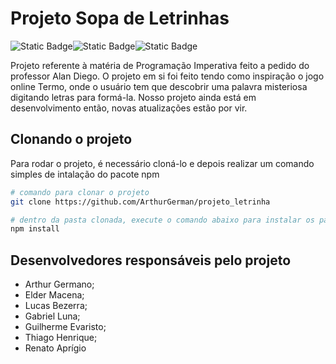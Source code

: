 # Projeto Sopa de Letrinhas

<div style="display: flex; flex-direction: row">
    <img alt="Static Badge" src="https://img.shields.io/badge/Svelte-orange">
    <img alt="Static Badge" src="https://img.shields.io/badge/Typescript-blue">
    <img alt="Static Badge" src="https://img.shields.io/badge/NodeJs-green">
</div>

Projeto referente à matéria de Programação Imperativa feito a pedido do professor Alan Diego. O projeto em si foi feito tendo como inspiração o jogo online Termo, onde o usuário tem que descobrir uma palavra misteriosa digitando letras para formá-la. Nosso projeto ainda está em desenvolvimento então, novas atualizações estão por vir.


## Clonando o projeto

Para rodar o projeto, é necessário cloná-lo e depois realizar um comando simples de intalação do pacote npm

```bash
# comando para clonar o projeto
git clone https://github.com/ArthurGerman/projeto_letrinha

# dentro da pasta clonada, execute o comando abaixo para instalar os pacotes npm para rodar o projeto
npm install
```

## Desenvolvedores responsáveis pelo projeto
<ul>
    <li>Arthur Germano;</li>
    <li>Elder Macena;</li>
    <li>Lucas Bezerra;</li>
    <li>Gabriel Luna;</li>
    <li>Guilherme Evaristo;</li>
    <li>Thiago Henrique;</li>
    <li>Renato Aprígio</li>
</ul>
